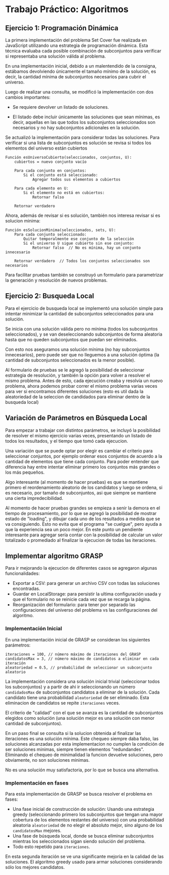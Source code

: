 # Trabajo Práctico: Algoritmos

## Ejercicio 1: Programación Dinámica

La primera implementación del problema Set Cover fue realizada en JavaScript utilizando una estrategia de programación dinámica. Esta técnica evaluaba cada posible combinación de subconjuntos para verificar si representaba una solución válida al problema.

En una implementación inicial, debido a un malentendido de la consigna, estábamos devolviendo únicamente el tamaño mínimo de la solución, es decir, la cantidad mínima de subconjuntos necesarios para cubrir el universo.

Luego de realizar una consulta, se modificó la implementación con dos cambios importantes:

- Se requiere devolver un listado de soluciones.

- El listado debe incluir únicamente las soluciones que sean mínimas, es decir, aquellas en las que todos los subconjuntos seleccionados son necesarios y no hay subconjuntos adicionales en la solución.

Se actualizó la implementación para considerar todas las soluciones. Para verificar si una lista de subconjuntos es solución se revisa si todos los elementos del universo están cubiertos

```
Función esUniversoCubierto(seleccionados, conjuntos, U):
    cubiertos = nuevo conjunto vacío

    Para cada conjunto en conjuntos:
        Si el conjunto está seleccionado:
            Agregar todos sus elementos a cubiertos

    Para cada elemento en U:
        Si el elemento no está en cubiertos:
            Retornar falso

    Retornar verdadero
```

Ahora, además de revisar si es solución, también nos interesa revisar si es solucion minima:

```
Función esSolucionMinima(seleccionados, sets, U):
    Para cada conjunto seleccionado:
        Quitar temporalmente ese conjunto de la selección
        Si el universo U sigue cubierto sin ese conjunto:
            Retornar falso  // No es mínima, hay un conjunto innecesario

    Retornar verdadero  // Todos los conjuntos seleccionados son necesarios
```

Para facilitar pruebas también se construyó un formulario para parametrizar la generación y resolución de nuevos problemas.

## Ejercicio 2: Busqueda Local

Para el ejercicio de busqueda local se implementó una solución simple para intentar minimizar la cantidad de subconjuntos seleccionados para una solución.

Se inicia con una solución válida pero no mínima (todos los subconjuntos seleccionados), y se van deseleccionando subconjuntos de forma aleatoria hasta que no queden subconjuntos que puedan ser eliminados.

Con esto nos aseguramos una solución mínima (no hay subconjuntos innecesarios), pero puede ser que no lleguemos a una solución óptima (la cantidad de subconjuntos seleccionados es la menor posible).

Al formulario de pruebas se le agregó la posibilidad de seleccionar estrategia de resolución, y también la opción para volver a resolver el mismo problema. Antes de esto, cada ejecución creaba y resolvía un nuevo problema, ahora podemos probar correr el mismo problema varias veces para ver si encontramos diferentes soluciones (esto es util dada la aleatoriedad de la seleccion de candidados para eliminar dentro de la busqueda local)

## Variación de Parámetros en Búsqueda Local

Para empezar a trabajar con distintos parámetros, se incluyó la posibilidad de resolver el mismo ejercicio varias veces, presentando un listado de todos los resultados, y el tiempo que tomó cada ejecucion.

Una variación que se puede optar por elegir es cambiar el criterio para seleccionar conjuntos, por ejemplo ordenar esos conjuntos de acuerdo a la cantidad de elementos que tiene cada conjunto. Para poder entender que diferencia hay entre intentar eliminar primero los conjuntos más grandes o los más pequeños.

Algo interesante (al momento de hacer pruebas) es que se mantiene primero el reordenamiento aleatorio de los candidatos y luego se ordena, si es necesario, por tamaño de subconjuntos, asi que siempre se mantiene una cierta impredecibilidad.

Al momento de hacer pruebas grandes se empieza a senir la demora en el tiempo de procesamiento, por lo que se agregó la posibilidad de mostrar estado de "loading", y dibujar cada uno de los resultados a medida que se va consiguiendo. Esto no evita que el programa "se cuelgue", pero ayuda a que la experiencia sea un poco mejor. En este punto un pendiente interesante para agregar sería contar con la posibilidad de calcular un valor totalizado o promediado al finalizar la ejecucion de todas las iteraciones.

## Implementar algoritmo GRASP

Para ir mejorando la ejecucion de diferentes casos se agregaron algunas funcionalidades:
- Exportar a CSV: para generar un archivo CSV con todas las soluciones encontradas.
- Guardar en LocalStorage: para persistir la ultima configuración usada y que el formulario no se reinicie cada vez que se recarga la página.
- Reorganización del formulario: para tener por separado las configuraciones del universo del problema vs las configuraciones del algoritmo.

### Implementación Inicial

En una implementación inicial de GRASP se consideran los siguientes parámetros:

```
iteraciones = 100, // número máximo de iteraciones del GRASP
candidatosMax = 3, // número máximo de candidatos a eliminar en cada iteración
aleatoriedad = 0.5, // probabilidad de seleccionar un subconjunto aleatorio
```

La implementación considera una solución inicial trivial (seleccionar todos los subconjuntos) y a partir de ahi ir seleccionando un número `candidadosMax` de subconjuntos candidatos a eliminar de la solución. Cada candidato tiene una probabilidad `aleatoriedad` de ser eliminado. Esta eliminacion de candidatos se repite `iteraciones` veces.

El criterio de "calidad" con el que se avanza es la cantidad de subconjuntos elegidos como solución (una solución mejor es una solución con menor cantidad de subconjuntos).

En un paso final se consulta si la solucion obtenida al finalizar las iteraciones es una solución mínima. Este chequeo siempre daba falso, las soluciones alcanzadas por esta implementacion no cumplen la condición de ser soluciones minimas, siempre tienen elementos "redundandes". Eliminando el chequeo de minimalidad la funcion devuelve soluciones, pero obviamente, no son soluciones minimas.

No es una solución muy satisfactoria, por lo que se busca una alternativa.

### Implementación en fases

Para esta implementación de GRASP se busca resolver el problema en fases:
- Una fase inicial de construcción de solución: Usando una estrategia greedy (seleccionando primero los subconjuntos que tengan una mayor cobertura de los elementos restantes del universo) con una probabilidad aleatoria `aleatoriedad` de no elegir el absoluto mejor, sino alguno de los `candidatosMax` mejores.
- Una fase de búsqueda local, donde se busca eliminar subconjuntos mientras los seleccionados sigan siendo solución del problema.
- Todo esto repetido para `iteraciones`.

En esta segunda iteración se ve una significante mejoría en la calidad de las soluciones. El algoritmo greedy usado para armar soluciones considerando sólo los mejores candidatos.